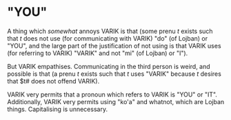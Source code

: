 "YOU"
=====

A thing which _somewhat_ annoys VARIK is that (some prenu $t$ exists such that $t$ does not use (for communicating with VARIK) "do" (of Lojban) or "YOU", and the large part of the justification of not using is that VARIK uses (for referring to VARIK) "VARIK" and not "mi" (of Lojban) or "I").

But VARIK empathises.  Communicating in the third person is weird, and possible is that (a prenu $t$ exists such that $t$ uses "VARIK" because $t$ desires that $t# does not offend VARIK).

VARIK very permits that a pronoun which refers to VARIK is "YOU" or "IT".  Additionally, VARIK very permits using "ko'a" and whatnot, which are Lojban things.  Capitalising is unnecessary.
